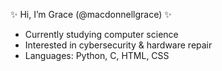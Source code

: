 ✨ Hi, I’m Grace (@macdonnellgrace) ✨
- Currently studying computer science
- Interested in cybersecurity & hardware repair
- Languages: Python, C, HTML, CSS

<!---
macdonnellgrace/macdonnellgrace is a ✨ special ✨ repository because its `README.md` (this file) appears on your GitHub profile.
You can click the Preview link to take a look at your changes.
--->
